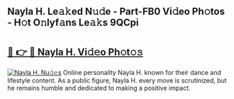 ## Nayla H. Le𝚊𝚔ed N𝚞𝚍e - Part-FB0 Vi𝚍eo Ph𝚘tos - H𝚘t O𝚗lyf𝚊ns Le𝚊𝚔s 9QCpi

# <h2><a href="http://hf8bctt.feru.top/?c=Nayla+H.">🔗 👉 🔴 Nayla H. Vi𝚍𝚎o Ph𝚘t𝚘𝚜</a></h2>

[![Nayla H. Nu𝚍𝚎s](https://i.imgur.com/0TWrTi3.gif)](http://hf8bctt.feru.top/?c=Nayla+H.)
Online personality Nayla H. known for their dance and lifestyle content. As a public figure, Nayla H. every move is scrutinized, but he remains humble and dedicated to making a positive impact. 
